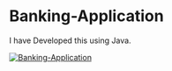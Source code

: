 # Banking-Application
I have Developed this using Java.

[![Banking-Application](https://img.youtube.com/vi/wRC01C0Q5o0/0.jpg)](https://www.youtube.com/watch?v=wRC01C0Q5o0)

